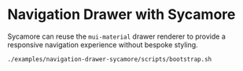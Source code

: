# Navigation Drawer with Sycamore

Sycamore can reuse the `mui-material` drawer renderer to provide a responsive
navigation experience without bespoke styling.

```bash
./examples/navigation-drawer-sycamore/scripts/bootstrap.sh
```
